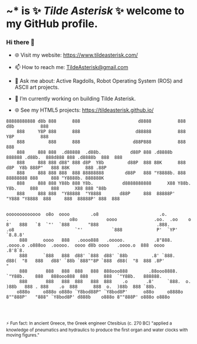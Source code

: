 **~*** is ✨ _Tilde Asterisk_ ✨ welcome to my GitHub profile.
=======
### Hi there 👋
- 🌐 Visit my website: https://www.tildeasterisk.com/
- 📫 How to reach me: TildeAsterisk@gmail.com
- 💬 Ask me about: Active Ragdolls, Robot Operating System (ROS) and ASCII art projects.
- 🔭 I’m currently working on building Tilde Asterisk.


- 🌐 See my HTML5 projects: https://tildeasterisk.github.io/
```
88888888888 d8b 888      888                      d8888          888                    d8b          888      
    888     Y8P 888      888                     d88888          888                    Y8P          888      
    888         888      888                    d88P888          888                                 888      
    888     888 888  .d88888  .d88b.           d88P 888 .d8888b  888888 .d88b.  888d888 888 .d8888b  888  888 
    888     888 888 d88" 888 d8P  Y8b         d88P  888 88K      888   d8P  Y8b 888P"   888 88K      888 .88P 
    888     888 888 888  888 88888888        d88P   888 "Y8888b. 888   88888888 888     888 "Y8888b. 888888K  
    888     888 888 Y88b 888 Y8b.           d8888888888      X88 Y88b. Y8b.     888     888      X88 888 "88b 
    888     888 888  "Y88888  "Y8888       d88P     888  88888P'  "Y888 "Y8888  888     888  88888P' 888  888 


ooooooooooooo  o8o  oooo        .o8                       .o.                    .                       o8o           oooo              .oo.  .oo    o    
8'   888   `8  `"'  `888       "888                      .888.                 .o8                       `"'           `888             P'  `YP'   `8.8.8' 
     888      oooo   888   .oooo888   .ooooo.           .8"888.      .oooo.o .o888oo  .ooooo.  oooo d8b oooo   .oooo.o  888  oooo                  .8'8`8. 
     888      `888   888  d88' `888  d88' `88b         .8' `888.    d88(  "8   888   d88' `88b `888""8P `888  d88(  "8  888 .8P'                      "    
     888       888   888  888   888  888ooo888        .88ooo8888.   `"Y88b.    888   888ooo888  888      888  `"Y88b.   888888.                            
     888       888   888  888   888  888    .o       .8'     `888.  o.  )88b   888 . 888    .o  888      888  o.  )88b  888 `88b.                          
    o888o     o888o o888o `Y8bod88P" `Y8bod8P'      o88o     o8888o 8""888P'   "888" `Y8bod8P' d888b    o888o 8""888P' o888o o888o                         
                                                                                                                                                           
                                                                                                                                                           
                                                                                                                                                           

```
<sub>⚡ Fun fact: In ancient Greece, the Greek engineer Ctesibius (c. 270 BC) "applied a knowledge of pneumatics and hydraulics to produce the first organ and water clocks with moving figures."
</sub>
<!--
- 🌱 I’m currently learning ...
- 👯 I’m looking to collaborate on ...
- 🤔 I’m looking for help with ...
- 💬 Ask me about ...
- ⚡ Fun fact: ...

<h1><strong>~ CandyBox, The Original.</strong></h1>
<iframe id="cbframe" scrolling="no" frameBorder="0"  src="https://candybox2.github.io/candybox/"></iframe>
 <p>* When working on creating an ASCII art web game, it is hard not to draw inspiration from CandyBox. Originally released in April 2013. The sequel is programmed in TypeScript, whereas the original is in JavaScript.</p> -->
